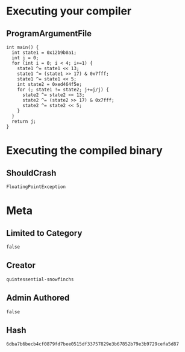 # Executing your compiler

## ProgramArgumentFile

```
int main() {
  int state1 = 0x12b9b0a1;
  int j = 0;
  for (int i = 0; i < 4; i+=1) {
    state1 ^= state1 << 13;
    state1 ^= (state1 >> 17) & 0x7fff;
    state1 ^= state1 << 5;
    int state2 = 0xed464f5e;
    for (; state1 != state2; j+=j/j) {
      state2 ^= state2 << 13;
      state2 ^= (state2 >> 17) & 0x7fff;
      state2 ^= state2 << 5;
    }
  }
  return j;
}
```

# Executing the compiled binary

## ShouldCrash

```
FloatingPointException
```

# Meta

## Limited to Category

```
false
```

## Creator

```
quintessential-snowfinchs
```

## Admin Authored

```
false
```

## Hash

```
6dba7b6becb4cf0879fd7bee0515df33757829e3b67852b79e3b9729cefa5d87
```
